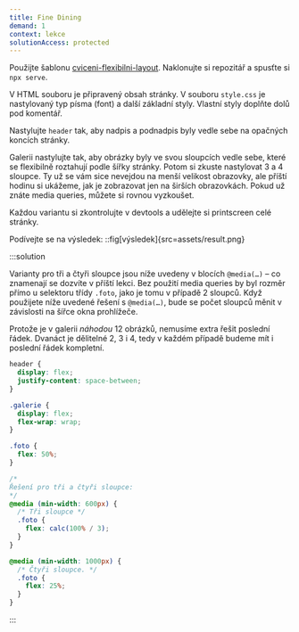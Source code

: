 ```yaml
---
title: Fine Dining
demand: 1
context: lekce
solutionAccess: protected
---
```


Použijte šablonu [cviceni-flexibilni-layout](https://github.com/Czechitas-podklady-WEB/cviceni-flexibilni-layout).
Naklonujte si repozitář a spusťte si `npx serve`.

V HTML souboru je připravený obsah stránky. V souboru `style.css` je nastylovaný typ písma (font) a další základní styly. Vlastní styly doplňte dolů pod komentář.

Nastylujte `header` tak, aby nadpis a podnadpis byly vedle sebe na opačných koncích stránky.

Galerii nastylujte tak, aby obrázky byly ve svou sloupcích vedle sebe, které se flexibilně roztahují podle šířky stránky. Potom si zkuste nastylovat 3 a 4 sloupce. Ty už se vám sice nevejdou na menší velikost obrazovky, ale příští hodinu si ukážeme, jak je zobrazovat jen na širších obrazovkách. Pokud už znáte media queries, můžete si rovnou vyzkoušet.

Každou variantu si zkontrolujte v devtools a udělejte si printscreen celé stránky.

Podívejte se na výsledek:
::fig[výsledek]{src=assets/result.png}

:::solution

Varianty pro tři a čtyři sloupce jsou níže uvedeny v blocích `@media(…)` – co znamenají se dozvíte v příští lekci.
Bez použití media queries by byl rozměr přímo u selektoru třídy `.foto`, jako je tomu v případě 2 sloupců.
Když použijete níže uvedené řešení s `@media(…)`, bude se počet sloupců měnit v závislosti na šířce okna prohlížeče.

Protože je v galerii _náhodou_ 12 obrázků, nemusíme extra řešit poslední řádek.
Dvanáct je dělitelné 2, 3 i 4, tedy v každém případě budeme mít i poslední řádek kompletní.

```css
header {
  display: flex;
  justify-content: space-between;
}

.galerie {
  display: flex;
  flex-wrap: wrap;
}

.foto {
  flex: 50%;
}

/*
Řešení pro tři a čtyři sloupce:
*/
@media (min-width: 600px) {
  /* Tři sloupce */
  .foto {
    flex: calc(100% / 3);
  }
}

@media (min-width: 1000px) {
  /* Čtyři sloupce. */
  .foto {
    flex: 25%;
  }
}
```

:::

